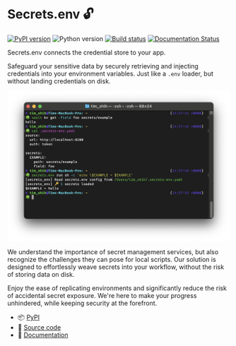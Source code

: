 # Secrets.env 🔓

[![PyPI version](https://img.shields.io/pypi/v/secrets.env)](https://pypi.org/project/secrets-env/)
![Python version](https://img.shields.io/pypi/pyversions/secrets.env)
[![Build status](https://img.shields.io/github/actions/workflow/status/tzing/secrets.env/test.yaml?branch=main)](https://github.com/tzing/secrets.env/actions/workflows/test.yaml)
[![Documentation Status](https://readthedocs.org/projects/secrets-env/badge/?version=latest)](https://secrets-env.readthedocs.io/en/latest/?badge=latest)

Secrets.env connects the credential store to your app.

Safeguard your sensitive data by securely retrieving and injecting credentials into your environment variables.
Just like a `.env` loader, but without landing credentials on disk.

![screenshot](./docs/imgs/screenshot.png)

We understand the importance of secret management services, but also recognize the challenges they can pose for local scripts.
Our solution is designed to effortlessly weave secrets into your workflow, without the risk of storing data on disk.

Enjoy the ease of replicating environments and significantly reduce the risk of accidental secret exposure.
We're here to make your progress unhindered, while keeping security at the forefront.

* 📦 [PyPI](https://pypi.org/project/secrets-env/)
* 📐 [Source code](https://github.com/tzing/secrets.env)
* 📗 [Documentation](https://secrets-env.readthedocs.io/)
